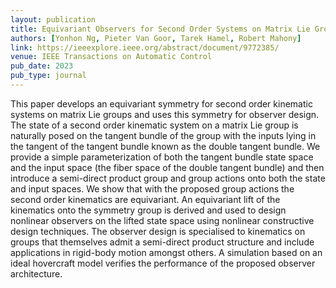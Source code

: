 ```yaml
---
layout: publication
title: Equivariant Observers for Second Order Systems on Matrix Lie Groups
authors: [Yonhon Ng, Pieter Van Goor, Tarek Hamel, Robert Mahony]
link: https://ieeexplore.ieee.org/abstract/document/9772385/
venue: IEEE Transactions on Automatic Control
pub_date: 2023
pub_type: journal
---
```


This paper develops an equivariant symmetry for second order kinematic systems on matrix Lie groups and uses this symmetry for observer design. The state of a second order kinematic system on a matrix Lie group is naturally posed on the tangent bundle of the group with the inputs lying in the tangent of the tangent bundle known as the double tangent bundle. We provide a simple parameterization of both the tangent bundle state space and the input space (the fiber space of the double tangent bundle) and then introduce a semi-direct product group and group actions onto both the state and input spaces. We show that with the proposed group actions the second order kinematics are equivariant. An equivariant lift of the kinematics onto the symmetry group is derived and used to design nonlinear observers on the lifted state space using nonlinear constructive design techniques. The observer design is specialised to kinematics on groups that themselves admit a semi-direct product structure and include applications in rigid-body motion amongst others. A simulation based on an ideal hovercraft model verifies the performance of the proposed observer architecture.

